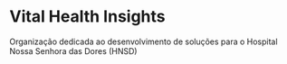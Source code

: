 # Vital Health Insights

Organização dedicada ao desenvolvimento de soluções para o Hospital Nossa Senhora das Dores (HNSD)

